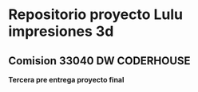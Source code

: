 # Repositorio proyecto Lulu impresiones 3d
## Comision 33040 DW CODERHOUSE 

**Tercera pre entrega proyecto final**
